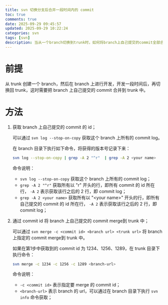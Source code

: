 ```yaml
---
title: svn 切换分支后合并一段时间内的 commit
toc: true
comments: true
date: 2025-09-29 09:45:57
updated: 2025-09-29 10:22:24
categories: svn
tags: [svn]
description: 当从一个branch切换到trunk时，如何将branch上自己提交的commit全部合并到trunk中
---
```


# 前提

从 trunk 创建一个 branch，然后在 branch 上进行开发，开发一段时间后，再切换回 trunk，这时需要把 branch 上自己提交的 commit 合并到 trunk 中。

# 方法

1. 获取 branch 上自己提交的 commit 的 id；
   
   可以通过 `svn log --stop-on-copy` 获取这个 branch 上所有的 commit log。

   在 branch 目录下执行如下命令，将获得的版本号记录下来：

   ```bash
   svn log --stop-on-copy | grep -A 2 "^r"  | grep -A 2 <your name>
   ```
   
   命令说明：

   - `svn log --stop-on-copy` 获取这个 branch 上所有的 commit log；
   - `grep -A 2 "^r"` 获取所有以 "r" 开头的行，即所有 commit 的 id 所在行， `-A 2` 表示获取该行之后的 2 行，即 commit log；
   - `grep -A 2 <your name>` 获取所有以 "\<your name\>" 开头的行，即所有自己提交的 commit 的 id 所在行， `-A 2` 表示获取该行之后的 2 行，即 commit log；

2. 通过 commit id 将 branch 上自己提交的 commit merge到 trunk 中；
   
   可以通过 `svn merge -c <commit id> <branch url> <trunk url>` 将 branch 上指定的 commit merge到 trunk 中。

   如果在第1步中获取到的 commit id 为 1234、1256、1289，在 trunk 目录下执行命令：

   ```bash
   svn merge -c 1234 -c 1256 -c 1289 <branch-url>
   ```

   命令说明：

   - `-c <commit id>` 表示指定要 merge 的 commit id；
   - `<branch-url>` 表示 branch 的 url，可以通过在 branch 目录下执行 `svn info` 命令获取；
